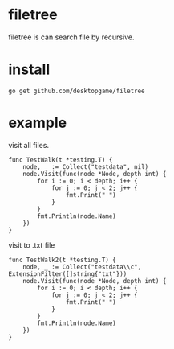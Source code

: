 # filetree
filetree is can search file by recursive.

# install
````
go get github.com/desktopgame/filetree
````

# example
visit all files.
````
func TestWalk(t *testing.T) {
	node, _ := Collect("testdata", nil)
	node.Visit(func(node *Node, depth int) {
		for i := 0; i < depth; i++ {
			for j := 0; j < 2; j++ {
				fmt.Print(" ")
			}
		}
		fmt.Println(node.Name)
	})
}
````

visit to .txt file
````
func TestWalk2(t *testing.T) {
	node, _ := Collect("testdata\\c", ExtensionFilter([]string{"txt"}))
	node.Visit(func(node *Node, depth int) {
		for i := 0; i < depth; i++ {
			for j := 0; j < 2; j++ {
				fmt.Print(" ")
			}
		}
		fmt.Println(node.Name)
	})
}
````
